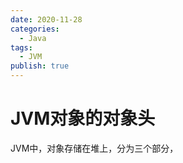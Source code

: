 ```yaml
---
date: 2020-11-28
categories:
  - Java
tags:
  - JVM
publish: true
---
```


# JVM对象的对象头

JVM中，对象存储在堆上，分为三个部分，
